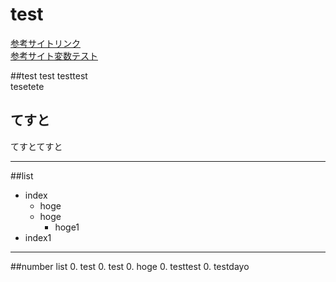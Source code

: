 test
============

[参考サイトリンク](http://kojika17.com/2013/01/starting-markdown.html)  
[参考サイト変数テスト][1]

##test
test
testtest  
tesetete

てすと
---
てすとてすと
***

##list
+ index
    + hoge
    + hoge
        + hoge1
+ index1

***
##number list
0. test
0. test
0. hoge
0. testtest
0. testdayo


<!-- 参考サイト定義 -->
[1]:http://kojika17.com/2013/01/starting-markdown.html

